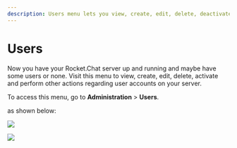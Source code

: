 ```yaml
---
description: Users menu lets you view, create, edit, delete, deactivate, and, invite users.
---
```


# Users

Now you have your Rocket.Chat server up and running and maybe have some users or none. Visit this menu to view, create, edit, delete, activate and perform other actions regarding user accounts on your server.

To access this menu, go to **Administration** > **Users**.

as shown below:

![](<../../../../.gitbook/assets/2021-11-20\_23-29-48 (1) (1) (1) (1) (12) (10) (18).png>)

![](<../../../../.gitbook/assets/2021-11-21\_00-28-10 (1).png>)
